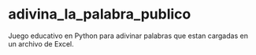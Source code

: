 # adivina_la_palabra_publico
Juego educativo en Python para adivinar palabras que estan cargadas en un archivo de Excel.
